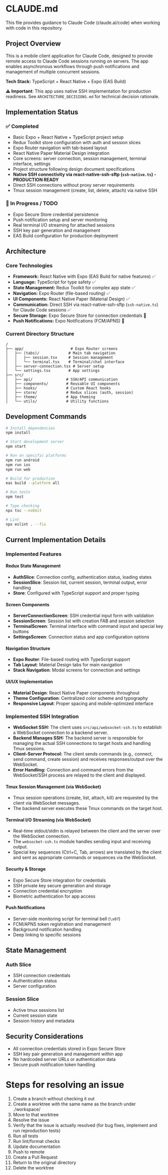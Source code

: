 # CLAUDE.md

This file provides guidance to Claude Code (claude.ai/code) when working with code in this repository.

## Project Overview

This is a mobile client application for Claude Code, designed to provide remote access to Claude Code sessions running on servers. The app enables asynchronous workflows through push notifications and management of multiple concurrent sessions.

**Tech Stack:** TypeScript + React Native + Expo (EAS Build)

**⚠️ Important**: This app uses native SSH implementation for production readiness. See `ARCHITECTURE_DECISIONS.md` for technical decision rationale.

## Implementation Status

### ✅ Completed
- Basic Expo + React Native + TypeScript project setup
- Redux Toolkit store configuration with auth and session slices
- Expo Router navigation with tab-based layout
- React Native Paper Material Design integration
- Core screens: server connection, session management, terminal interface, settings
- Project structure following design document specifications
- **Native SSH connectivity via react-native-ssh-sftp (`ssh-native.ts`) - PRODUCTION READY**
- Direct SSH connections without proxy server requirements
- Tmux session management (create, list, delete, attach) via native SSH

### 🚧 In Progress / TODO
- Expo Secure Store credential persistence
- Push notification setup and server monitoring  
- Real terminal I/O streaming for attached sessions
- SSH key pair generation and management
- EAS Build configuration for production deployment

## Architecture

### Core Technologies
- **Framework:** React Native with Expo (EAS Build for native features) ✅
- **Language:** TypeScript for type safety ✅
- **State Management:** Redux Toolkit for complex app state ✅
- **Navigation:** Expo Router (file-based routing) ✅
- **UI Components:** React Native Paper (Material Design) ✅
- **Communication:** Direct SSH via react-native-ssh-sftp (`ssh-native.ts`) for Claude Code sessions ✅
- **Secure Storage:** Expo Secure Store for connection credentials 🚧
- **Push Notifications:** Expo Notifications (FCM/APNS) 🚧

### Current Directory Structure
```
/
├── app/                     # Expo Router screens
│   ├── (tabs)/             # Main tab navigation
│   │   ├── session.tsx     # Session management
│   │   └── terminal.tsx    # Terminal/chat interface
│   ├── server-connection.tsx # Server setup
│   └── settings.tsx        # App settings
├── src/
│   ├── api/               # SSH/API communication
│   ├── components/        # Reusable UI components
│   ├── hooks/             # Custom React hooks
│   ├── store/             # Redux slices (auth, session)
│   ├── theme/             # App theming
│   └── utils/             # Utility functions
```

## Development Commands

```bash
# Install dependencies
npm install

# Start development server
npm start

# Run on specific platforms
npm run android
npm run ios
npm run web

# Build for production
eas build --platform all

# Run tests
npm test

# Type checking
npx tsc --noEmit

# Lint
npx eslint . --fix
```

## Current Implementation Details

### Implemented Features

#### Redux State Management
- **AuthSlice**: Connection config, authentication status, loading states
- **SessionSlice**: Session list, current session, terminal output, error handling
- **Store**: Configured with TypeScript support and proper typing

#### Screen Components
- **ServerConnectionScreen**: SSH credential input form with validation
- **SessionScreen**: Session list with creation FAB and session selection
- **TerminalScreen**: Terminal interface with command input and special key buttons
- **SettingsScreen**: Connection status and app configuration options

#### Navigation Structure
- **Expo Router**: File-based routing with TypeScript support
- **Tab Layout**: Material Design tabs for main navigation
- **Stack Navigation**: Modal screens for connection and settings

#### UI/UX Implementation
- **Material Design**: React Native Paper components throughout
- **Theme Configuration**: Centralized color scheme and typography
- **Responsive Layout**: Proper spacing and mobile-optimized interface

### Implemented SSH Integration
- **WebSocket SSH:** The client uses `src/api/websocket-ssh.ts` to establish a WebSocket connection to a backend server.
- **Backend Manages SSH:** The backend server is responsible for managing the actual SSH connections to target hosts and handling Tmux sessions.
- **Client-Server Protocol:** The client sends commands (e.g., connect, send command, create session) and receives responses/output over the WebSocket.
- **Error Handling:** Connection and command errors from the WebSocket/SSH process are relayed to the client and displayed.

#### Tmux Session Management (via WebSocket)
- Tmux session operations (create, list, attach, kill) are requested by the client via WebSocket messages.
- The backend server executes these Tmux commands on the target host.

#### Terminal I/O Streaming (via WebSocket)
- Real-time stdout/stdin is relayed between the client and the server over the WebSocket connection.
- The `websocket-ssh.ts` module handles sending input and receiving output.
- Special key sequences (Ctrl+C, Tab, arrows) are translated by the client and sent as appropriate commands or sequences via the WebSocket.

#### Security & Storage
- Expo Secure Store integration for credentials
- SSH private key secure generation and storage
- Connection credential encryption
- Biometric authentication for app access

#### Push Notifications
- Server-side monitoring script for terminal bell (`\x07`)
- FCM/APNS token registration and management
- Background notification handling
- Deep linking to specific sessions

## State Management

### Auth Slice
- SSH connection credentials
- Authentication status
- Server configuration

### Session Slice  
- Active tmux sessions list
- Current session state
- Session history and metadata

## Security Considerations
- All connection credentials stored in Expo Secure Store
- SSH key pair generation and management within app
- No hardcoded server URLs or authentication data
- Secure push notification token handling

# Steps for resolving an issue

1. Create a branch without checking it out
2. Create a worktree with the same name as the branch under ./workspace/
3. Move to that worktree
4. Resolve the issue
5. Verify that the issue is actually resolved (for bug fixes, implement and run reproduction tests)
6. Run all tests
7. Run lint/format checks
8. Update documentation
9. Push to remote
10. Create a Pull Request
11. Return to the original directory
12. Delete the worktree